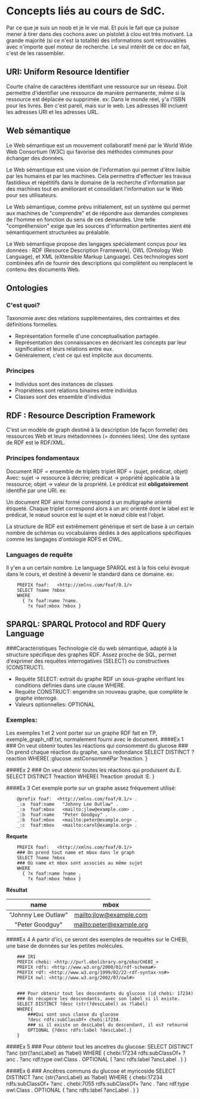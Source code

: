 # Concepts liés au cours de SdC.
Par ce que je suis un noob et je le vie mal.
Et puis le fait que ça puisse mener à tirer dans des cochons avec un pistolet à clou est très motivant.
La grande majorité (si ce n'est la totalité) des informations sont retrouvables avec n'importe quel moteur de recherche.
Le seul intérêt de ce doc en fait, c'est de les rassembler.

## URI: Uniform Resource Identifier
Courte chaîne de caractères identifiant une ressource sur un réseau.
Doit permettre d'identifier une ressource de manière permanente, même si la ressource est déplacée ou supprimée.
ex: Dans le monde réel, y'a l'ISBN pour les livres. Ben c'est pareil, mais sur le web.
Les adresses IRI incluent les adresses URI et les adresses URL.

## Web sémantique
Le Web sémantique est un mouvement collaboratif mené par le World Wide Web Consortium (W3C) qui favorise des méthodes communes pour échanger des données.

Le Web sémantique est une vision de l'information qui permet d'être lisible par les humains et par les machines. Cela permettra d'effectuer les travaux fastidieux et répétitifs dans le domaine de la recherche d'information par des machines tout en améliorant et consolidant l'information sur le Web pour ses utilisateurs.

Le Web sémantique, comme prévu initialement, est un système qui permet aux machines de "comprendre" et de répondre aux demandes complexes de l'homme en fonction du sens de ces demandes. Une telle "compréhension" exige que les sources d'information pertinentes aient été sémantiquement structurées au préalable.

Le Web sémantique propose des langages spécialement conçus pour les données : RDF (Resource Description Framework), OWL (Ontology Web Language), et XML (eXtensible Markup Language). Ces technologies sont combinées afin de fournir des descriptions qui complètent ou remplacent le contenu des documents Web.

## Ontologies
### C'est quoi?
Taxonomie avec des relations supplémentaires, des contraintes et des définitions formelles.
- Représentation formelle d'une conceptualisation partagée.
- Représentation des connaissances en décrivant les concepts par leur signification et leurs relations entre eux.
- Généralement, c'est ce qui est implicite aux documents.

### Principes 
- Individus sont des instances de classes
- Propriétées sont relations binaires entre individus
- Classes sont des ensemble d'individus

## RDF : Resource Description Framework
C'est un modèle de graph destiné à la description (de façon formelle) des ressources Web et leurs métadonnées (= données liées).
Une des syntaxe de RDF est le RDF/XML.

### Principes fondamentaux
Document RDF = ensemble de triplets
triplet RDF = (sujet, prédicat, objet)
Avec: sujet -> ressource à décrire; prédicat -> propriété applicable à la ressource; objet -> valeur de la propriété.
Le prédicat est **obligatoirement** identifié par une URI.
ex: 

Un document RDF ainsi formé correspond à un multigraphe orienté étiqueté. Chaque triplet correspond alors à un arc orienté dont le label est le prédicat, le nœud source est le sujet et le nœud cible est l'objet.

La structure de RDF est extrêmement générique et sert de base à un certain nombre de schémas ou vocabulaires dédiés à des applications spécifiques comme les langages d'ontologie RDFS et OWL.

### Languages de requête
Il y'en a un certain nombre. Le language SPARQL est à la fois celui évoqué dans le cours, et destiné à devenir le standard dans ce domaine.
ex:

        PREFIX foaf:   <http://xmlns.com/foaf/0.1/>
        SELECT ?name ?mbox
        WHERE
          { ?x foaf:name ?name.
            ?x foaf:mbox ?mbox }

## SPARQL: SPARQL Protocol and RDF Query Language
###Caractéristiques
Technologie clé du web sémantique, adapté à la structure spécifique des graphes RDF. Assez proche de SQL, permet d'exprimer des requêtes interrogatives (SELECT) ou constructives (CONSTRUCT).
- Requête SELECT: extrait du graphe RDF un sous-graphe vérifiant les conditions définies dans une clause WHERE.
- Requête CONSTRUCT: engendre un nouveau graphe, que complète le graphe interrogé.
- Valeurs optionnelles: OPTIONAL

### Exemples:
Les exemples 1 et 2 vont porter sur un graphe RDF fait en TP, exemple_graph_rdf.txt, normalement fourni avec le document.
####Ex 1
        ### On veut obtenir toutes les réactions qui consomment du glucose
        ### On prend chaque réaction du graphe, sans redondance
        SELECT DISTINCT ?reaction
        WHERE{
            :glucose :estConsomméPar ?reaction.
        }

####Ex 2
        ### On veut obtenir toutes les réactions qui produisent du E.
        SELECT DISTINCT ?reaction
        WHERE{
            ?reaction :produit :E.
        }

####Ex 3
Cet exemple porte sur un graphe assez fréquement utilisé:

        @prefix foaf:  <http://xmlns.com/foaf/0.1/> .
        _:a  foaf:name   "Johnny Lee Outlaw" .
        _:a  foaf:mbox   <mailto:jlow@example.com> .
        _:b  foaf:name   "Peter Goodguy" .
        _:b  foaf:mbox   <mailto:peter@example.org> .
        _:c  foaf:mbox   <mailto:carol@example.org> .


**Requete**

        PREFIX foaf:   <http://xmlns.com/foaf/0.1/>
        ### On prend tout name et mbox dans le graph
        SELECT ?name ?mbox
        ### Où name et mbox sont associés au même sujet
        WHERE
          { ?x foaf:name ?name .
            ?x foaf:mbox ?mbox }


**Résultat**

|       name        |           mbox           |
|:-----------------:|:------------------------:|
|"Johnny Lee Outlaw"|<mailto:jlow@example.com> |
|  "Peter Goodguy"  |<mailto:peter@example.org>|


####Ex 4
A partir d'ici, ce seront des exemples de requêtes sur le CHEBI, une base de données sur les petites molécules.

        ### IRI
        PREFIX chebi: <http://purl.obolibrary.org/obo/CHEBI_>
        PREFIX rdfs: <http://www.w3.org/2000/01/rdf-schema#>
        PREFIX rdf: <http://www.w3.org/1999/02/22-rdf-syntax-ns#>
        PREFIX owl: <http://www.w3.org/2002/07/owl#>


        ### Pour obtenir tout les descendants du glucose (id chebi: 17234)
        ### On récupère les descendants, avec son label si il existe.
        SELECT DISTINCT ?desc (str(?descLabel) as ?label)
        WHERE{
            ###Qui sont sous classe du glucose
            ?desc rdfs:subClassOf+ chebi:17234.
            ### si il existe un descLabel du descendant, il est retourné
            OPTIONAL {?desc rdfs:label ?descLabel.}
        }

####Ex 5
        ### Pour obtenir tout les ancetres du glucose:
        SELECT DISTINCT ?anc (str(?ancLabel) as ?label)
        WHERE {
            chebi:17234 rdfs:subClassOf+ ?anc .
            ?anc rdf:type owl:Class .
            OPTIONAL { ?anc rdfs:label ?ancLabel .  }
        }

####Ex 6
        ### Ancêtres communs du glucose et myricoside
        SELECT DISTINCT ?anc (str(?ancLabel) as ?label)
        WHERE {
           chebi:17234 rdfs:subClassOf+ ?anc .
           chebi:7055 rdfs:subClassOf+ ?anc .
           ?anc rdf:type owl:Class .
           OPTIONAL { ?anc rdfs:label ?ancLabel .  }
        }
